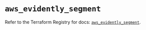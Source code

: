 # `aws_evidently_segment`

Refer to the Terraform Registry for docs: [`aws_evidently_segment`](https://registry.terraform.io/providers/hashicorp/aws/6.6.0/docs/resources/evidently_segment).
